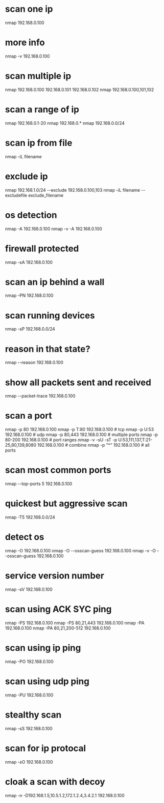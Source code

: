 # scan one ip
nmap 192.168.0.100

# more info
nmap -v 192.168.0.100

# scan multiple ip
nmap 192.168.0.100 192.168.0.101 192.168.0.102
nmap 192.168.0.100,101,102

# scan a range of ip
nmap 192.168.0.1-20
nmap 192.168.0.*
nmap 192.168.0.0/24

# scan ip from file
nmap -iL filename

# exclude ip
nmap 192.168.1.0/24 --exclude 192.168.0.100,103
nmap -iL filename --excludefile exclude_filename

# os detection
nmap -A 192.168.0.100
nmap -v -A 192.168.0.100

# firewall protected
nmap -sA 192.168.0.100

# scan an ip behind a wall
nmap -PN 192.168.0.100

# scan running devices
nmap -sP 192.168.0.0/24

# reason in that state?
nmap --reason 192.168.0.100

# show all packets sent and received
nmap --packet-trace 192.168.0.100

# scan a port
nmap -p 80 192.168.0.100
nmap -p T:80 192.168.0.100 # tcp
nmap -p U:53 192.168.0.100 # udp
nmap -p 80,443 192.168.0.100 # multiple ports
nmap -p 80-200 192.168.0.100 # port ranges
nmap -v -sU -sT -p U:53,111,137,T:21-25,80,139,8080 192.168.0.100 # combine
nmap -p "*" 192.168.0.100 # all ports

# scan most common ports
nmap --top-ports 5 192.168.0.100

# quickest but aggressive scan
nmap -T5 192.168.0.0/24

# detect os
nmap -O 192.168.0.100
nmap -O --osscan-guess 192.168.0.100
nmap -v -O --osscan-guess 192.168.0.100

# service version number
nmap -sV 192.168.0.100

# scan using ACK SYC ping
nmap -PS 192.168.0.100
nmap -PS 80,21,443 192.168.0.100
nmap -PA 192.168.0.100
nmap -PA 80,21,200-512 192.168.0.100

# scan using ip ping
nmap -PO 192.168.0.100

# scan using udp ping
nmap -PU 192.168.0.100

# stealthy scan
nmap -sS 192.168.0.100

# scan for ip protocal
nmap -sO 192.168.0.100

# cloak a scan with decoy
nmap -n -D192.168.1.5,10.5.1.2,172.1.2.4,3.4.2.1 192.168.0.100
